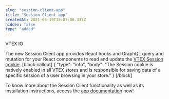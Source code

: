 ```yaml
---
slug: "session-client-app"
title: "Session Client app"
createdAt: 2021-05-19T15:07:06.337Z
hidden: false
type: "added"
---
```


<span class="badge" id="vtex-io">VTEX IO</span>

The new Session Client app provides React hooks and GraphQL query and mutation for your React components to read and update the [VTEX Session cookie](https://help.vtex.com/en/tutorial/vtex-session-sessions-system-overview--6C4Edou6bYqqEAOCAg2MQQ).
[block:callout]
{
  "type": "info",
  "body": "The Session cookie is natively enabled in all VTEX stores and is responsible for saving data of a specific session of a user browsing in your store."
}
[/block]

To know more about the Session Client functionality as well as its installation instructions, access the 
[app documentation](https://developers.vtex.com/vtex-developer-docs/docs/vtex-session-client) now!